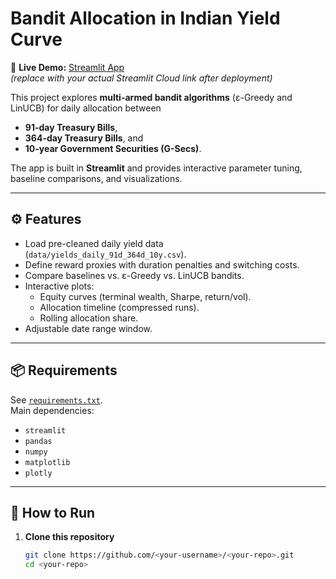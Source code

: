 # Bandit Allocation in Indian Yield Curve

📍 **Live Demo:** [Streamlit App](https://your-streamlit-app-link.streamlit.app)  
*(replace with your actual Streamlit Cloud link after deployment)*

This project explores **multi-armed bandit algorithms** (ε-Greedy and LinUCB) for daily allocation between  
- **91-day Treasury Bills**,  
- **364-day Treasury Bills**, and  
- **10-year Government Securities (G-Secs)**.  

The app is built in **Streamlit** and provides interactive parameter tuning, baseline comparisons, and visualizations.

---

## ⚙️ Features
- Load pre-cleaned daily yield data (`data/yields_daily_91d_364d_10y.csv`).
- Define reward proxies with duration penalties and switching costs.
- Compare baselines vs. ε-Greedy vs. LinUCB bandits.
- Interactive plots:
  - Equity curves (terminal wealth, Sharpe, return/vol).
  - Allocation timeline (compressed runs).
  - Rolling allocation share.
- Adjustable date range window.

---

## 📦 Requirements
See [`requirements.txt`](requirements.txt).  
Main dependencies:
- `streamlit`
- `pandas`
- `numpy`
- `matplotlib`
- `plotly`

---

## 🚀 How to Run

1. **Clone this repository**
   ```bash
   git clone https://github.com/<your-username>/<your-repo>.git
   cd <your-repo>
